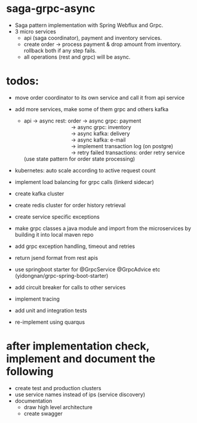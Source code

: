 # saga-grpc-async
- Saga pattern implementation with Spring Webflux and Grpc.
- 3 micro services
  - api (saga coordinator), payment and inventory services.
  - create order -> process payment & drop amount from inventory.
                    rollback both if any step fails.
  - all operations (rest and grpc) will be async.

# todos:
- move order coordinator to its own service and call it from api service
- add more services, make some of them grpc and others kafka  
  -    api -> async rest: order -> async grpc: payment  
                                -> async grpc: inventory  
                                -> async kafka: delivery  
                                -> async kafka: e-mail  
                                -> implement transaction log (on postgre)  
                                -> retry failed transactions: order retry service (use state pattern for order state processing)  
    

- kubernetes: auto scale according to active request count
- implement load balancing for grpc calls (linkerd sidecar)
- create kafka cluster
- create redis cluster for order history retrieval
- create service specific exceptions
- make grpc classes a java module and import from the microservices by building it into local maven repo
- add grpc exception handling, timeout and retries
- return jsend format from rest apis
- use springboot starter for @GrpcService @GrpcAdvice etc (yidongnan/grpc-spring-boot-starter)
- add circuit breaker for calls to other services
- implement tracing
- add unit and integration tests
- re-implement using quarqus

# after implementation check, implement and document the following
- create test and production clusters
- use service names instead of ips (service discovery)
- documentation
  - draw high level architecture
  - create swagger
